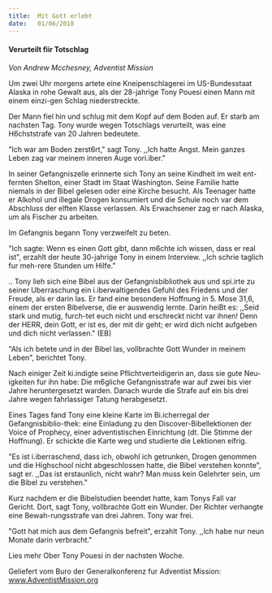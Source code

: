 ```yaml
---
title:  Mit Gott erlebt
date:   01/06/2018
---
```


#### Verurteilt fiir Totschlag 

_Von Andrew Mcchesney, Adventist Mission_

Um zwei Uhr morgens artete eine Kneipenschlagerei im US-Bundesstaat Alaska in rohe Gewalt aus, als der 28-jahrige Tony Pouesi einen Mann mit einem einzi-gen Schlag niederstreckte. 

Der Mann fiel hin und schlug mit dem Kopf auf dem Boden auf. Er starb am nachsten Tag. Tony wurde wegen Totschlags verurteilt, was eine H6chststrafe van 20 Jahren bedeutete. 

"lch war am Boden zerst6rt," sagt Tony. ,,lch hatte Angst. Mein ganzes Leben zag var meinem inneren Auge vori.iber." 

In seiner Gefangniszelle erinnerte sich Tony an seine Kindheit im weit ent-fernten Shelton, einer Stadt im Staat Washington. Seine Familie hatte niemals in der Bibel gelesen oder eine Kirche besucht. Als Teenager hatte er Alkohol und illegale Drogen konsumiert und die Schule noch var dem Abschluss der elften Klasse verlassen. Als Erwachsener zag er nach Alaska, um als Fischer zu arbeiten. 

Im Gefangnis begann Tony verzweifelt zu beten. 

"lch sagte: Wenn es einen Gott gibt, dann m6chte ich wissen, dass er real ist", erzahlt der heute 30-jahrige Tony in einem Interview. ,,lch schrie taglich fur meh-rere Stunden um Hilfe." 

.. Tony lieh sich eine Bibel aus der Gefangnisbibliothek aus und spi.irte zu seiner Uberraschung ein i.iberwaltigendes Gefuhl des Friedens und der Freude, als er darin las. Er fand eine besondere Hoffnung in 5. Mose 31,6, einem der ersten Bibelverse, die er auswendig lernte. Darin heiBt es: ,,Seid stark und mutig, furch-tet euch nicht und erschreckt nicht var ihnen! Denn der HERR, dein Gott, er ist es, der mit dir geht; er wird dich nicht aufgeben und dich nicht verlassen." (EB) 

"Als ich betete und in der Bibel las, vollbrachte Gott Wunder in meinem Leben", berichtet Tony. 

Nach einiger Zeit ki.indigte seine Pflichtverteidigerin an, dass sie gute Neu-igkeiten fur ihn habe: Die m6gliche Gefangnisstrafe war auf zwei bis vier Jahre heruntergesetzt warden. Danach wurde die Strafe auf ein bis drei Jahre wegen fahrlassiger Tatung herabgesetzt. 

Eines Tages fand Tony eine kleine Karte im Bi.icherregal der Gefangnisbiblio-thek: eine Einladung zu den Discover-Bibellektionen der Voice of Prophecy, einer adventistischen Einrichtung (dt. Die Stimme der Hoffnung). Er schickte die Karte weg und studierte die Lektionen eifrig. 

"Es ist i.iberraschend, dass ich, obwohl ich getrunken, Drogen genommen und die Highschool nicht abgeschlossen hatte, die Bibel verstehen konnte", sagt er. ,,Das ist erstaunlich, nicht wahr? Man muss kein Gelehrter sein, um die Bibel zu verstehen." 

Kurz nachdem er die Bibelstudien beendet hatte, kam Tonys Fall var Gericht. Dort, sagt Tony, vollbrachte Gott ein Wunder. Der Richter verhangte eine Bewah-rungsstrafe van drei Jahren. Tony war frei. 

"Gott hat mich aus dem Gefangnis befreit", erzahlt Tony. ,,lch habe nur neun Monate darin verbracht." 

Lies mehr Ober Tony Pouesi in der nachsten Woche. 

Geliefert vom Buro der Generalkonferenz fur Adventist Mission: www.AdventistMission.org  